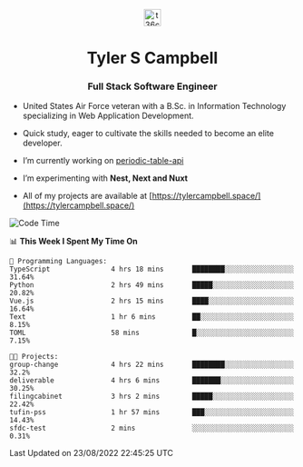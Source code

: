 <p align="center">
<a href="https://www.linkedin.com/in/t36campbell" target="blank"><img align="center" src="https://ik.imagekit.io/t36campbell/Portfolio/linkedin.png.original_m8bbGgPh6.png" alt="t36campbell" height="30" width="30" /></a>
</p>
<h1 align="center">Tyler S Campbell</h1>
<h3 align="center">Full Stack Software Engineer</h3>

* United States Air Force veteran with a B.Sc. in Information Technology specializing in Web Application Development. 

* Quick study, eager to cultivate the skills needed to become an elite developer.

* I’m currently working on [periodic-table-api](https://github.com/t36campbell/periodic-table-api)

* I’m experimenting with **Nest, Next and Nuxt**

* All of my projects are available at [https://tylercampbell.space/](https://tylercampbell.space/)

<!--START_SECTION:waka-->
![Code Time](http://img.shields.io/badge/Code%20Time-1%2C753%20hrs%2024%20mins-blue)

📊 **This Week I Spent My Time On** 

```text
💬 Programming Languages: 
TypeScript               4 hrs 18 mins       ████████░░░░░░░░░░░░░░░░░   31.64% 
Python                   2 hrs 49 mins       █████░░░░░░░░░░░░░░░░░░░░   20.82% 
Vue.js                   2 hrs 15 mins       ████░░░░░░░░░░░░░░░░░░░░░   16.64% 
Text                     1 hr 6 mins         ██░░░░░░░░░░░░░░░░░░░░░░░   8.15% 
TOML                     58 mins             █░░░░░░░░░░░░░░░░░░░░░░░░   7.15%

🐱‍💻 Projects: 
group-change             4 hrs 22 mins       ████████░░░░░░░░░░░░░░░░░   32.2% 
deliverable              4 hrs 6 mins        ███████░░░░░░░░░░░░░░░░░░   30.25% 
filingcabinet            3 hrs 2 mins        █████░░░░░░░░░░░░░░░░░░░░   22.42% 
tufin-pss                1 hr 57 mins        ███░░░░░░░░░░░░░░░░░░░░░░   14.43% 
sfdc-test                2 mins              ░░░░░░░░░░░░░░░░░░░░░░░░░   0.31%

```


 Last Updated on 23/08/2022 22:45:25 UTC
<!--END_SECTION:waka-->
